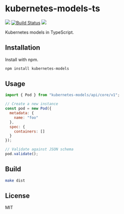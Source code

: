 # kubernetes-models-ts

[![](https://img.shields.io/npm/v/kubernetes-models.svg)](https://www.npmjs.com/package/kubernetes-models) [![Build Status](https://travis-ci.org/tommy351/kubernetes-models-ts.svg?branch=master)](https://travis-ci.org/tommy351/kubernetes-models-ts) [![](https://img.shields.io/badge/kubernetes-1.13.1-green.svg)](https://github.com/kubernetes/kubernetes/tree/v1.13.1)

Kubernetes models in TypeScript.

## Installation

Install with npm.

```sh
npm install kubernetes-models
```

## Usage

```js
import { Pod } from "kubernetes-models/api/core/v1";

// Create a new instance
const pod = new Pod({
  metadata: {
    name: "foo"
  },
  spec: {
    containers: []
  }
});

// Validate against JSON schema
pod.validate();
```

## Build

```sh
make dist
```

## License

MIT
